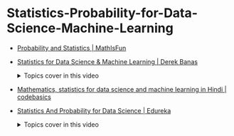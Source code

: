 # Statistics-Probability-for-Data-Science-Machine-Learning

- [Probability and Statistics | MathIsFun](https://www.mathsisfun.com/data/index.html#stats)
- [Statistics for Data Science & Machine Learning | Derek Banas](https://www.youtube.com/watch?v=tcusIOfI_GM&t=1413s)
      <details>
            <summary>Topics cover in this video</summary>
                  -	00:00 Intro\
                  -	00:25 Basics\
                  -	01:25 Categorical Data\
                  -	01:59 Numerical Data\
                  -	02:10 Continuous Data\
                  -	02:25 Qualitative Data\
                  -	02:56 Quantitative Data\
                  -	03:11 Cross Table\
                  -	03:36 Pie Charts\
                  -	03:52 Bar Charts\
                  -	03:59 Pareto Charts\
                  -	04:16 Frequency Distribution Table\
                  -	04:32 Histograms\
                  -	04:54 Mean\
                  -	05:44 Median\
                  -	06:03 Mode\
                  -	06:26 Variance\
                  -	07:24 Standard Deviation\
                  -	08:02 Coefficient of Variation\
                  -	09:01 Covariance\
                  -	10:23 Correlation Coefficient\
                  -	11:12 Maximize Profit\
                  -	13:45 Probability Distribution\
                  -	14:26 Relative Frequency Histogram\
                  -	14:38 Normal Distribution\
                  -	15:21 Standard Normal Distribution\
                  -	16:32 Central Limit Theorem\
                  -	16:55 Standard Error\
                  -	17:14 Z Score\
                  -	17:50 Z Table\
                  -	18:35 Confidence Interval\
                  -	19:22 Alpha\
                  -	20:05 Margin of Error\
                  -	20:13 Confidence Interval Example\
                  -	20:57 Critical Probability\
                  -	21:49 Student's T Distribution\
                  -	22:43 Degrees of Freedom\
                  -	22:50 T Distribution Example\
                  -	23:33 T Table\
                  -	24:30 Dependent Samples\
                  -	25:29 Independent Samples\
                  -	26:26 Hypothesis\
                  -	27:02 Null Hypothesis\
                  -	27:20 Alternative Hypothesis\
                  -	27:37 Significance Level\
                  -	29:06 1 Sided Tests\
                  -	29:35 Type 1 Errors\
                  -	29:57 Type 2 Errors\
                  -	30:32 Hypothesis Error Example\
                  -	31:23 Means Testing\
                  -	33:33 P Value\
                  -	34:25 Regression\
                  -	36:24 Regression Example\
                  -	37:53 Correlation Coefficient\
                  -	39:11 Coefficient of Determination\
                  -	41:14 Root Mean Squared Deviation\
                  -	41:46 Residual\
                  -	43:27 Chi Square Tests\
                  -	47:03 Chi Square Table
      </details>
       
- [Mathematics, statistics for data science and machine learning in Hindi | codebasics](https://www.youtube.com/playlist?list=PLeo1K3hjS3uuKaU2nBDwr6zrSOTzNCs0l)
- [Statistics And Probability for Data Science | Edureka](https://www.youtube.com/watch?v=XcLO4f1i4Yo&t=33s)
      <details>
            <summary>Topics cover in this video</summary>
                - 3:23​ What Is Data?\
                -	4:17​ Categories Of Data\
                -	9:01​ What Is Statistics?\
                -	11:20​ Basic Terminologies In Statistics\
                -	12:35​ Sampling Techniques\
                -	17:46​ Types Of Statistics\
                -	20:22​ Descriptive Statistics\
                -	21:25​ Measures Of Centre\
                -	25:40​ Measures Of Spread\
                -	32:06​ Information Gain & Entropy\
                -	44:13​ Confusion Matrix\
                -	49:00​ Descriptive Statistics Demo\
                -	53:09​ Probability\
                -	55:33​ Terminologies In Probability\
                -	57:46​ Probability Distribution\
                -	1:03:00​ Types Of Probability\
                -	1:10:00​ Bayes' Theorem\
                -	1:15:34​ Inferential Statistics\
                -	1:16:09​ Point Estimation\
                -	1:19:05​ Interval Estimation\
                -	1:22:23​ Margin Of Error\
                -	1:22:57​ Estimating Level Of Confidence\
                -	1:26:25​ Hypothesis Testing\
                -	1:30:25​ Inferential Statistics Demo           
        </details>
